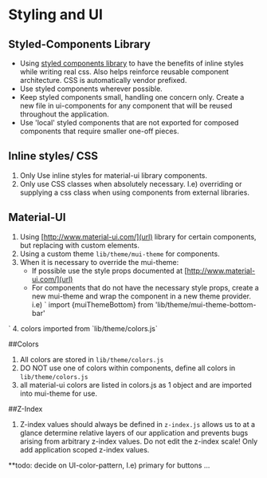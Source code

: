 # Styling and UI

## Styled-Components Library
- Using [styled components library](https://www.styled-components.com) to have
the benefits of inline styles while writing real css. Also helps reinforce reusable
component architecture. CSS is automatically vendor prefixed.
- Use styled components wherever possible.
- Keep styled components small, handling one concern only. Create a new file in
ui-components for any component that will be reused throughout the application.
- Use 'local' styled components that are not exported for composed components that
require smaller one-off pieces.

## Inline styles/ CSS
1. Only Use inline styles for material-ui library components.
2. Only use CSS classes when absolutely necessary. I.e) overriding or supplying
a css class when using components from external libraries.

## Material-UI
1. Using [http://www.material-ui.com/](url) library for certain components, but
replacing with custom elements.
2. Using a custom theme `lib/theme/mui-theme` for components.
3. When it is necessary to override the mui-theme:
    - If possible use the style props documented at [http://www.material-ui.com/](url)
    - For components that
do not have the necessary style props, create a new mui-theme and
wrap the component in a new theme provider. i.e)
`
import {muiThemeBottom} from 'lib/theme/mui-theme-bottom-bar'
<MuiThemeProvider muiTheme={muiThemeBottom}>
  <BottomNavigationItem>
</MuiThemeProvider>`
4. colors imported from `lib/theme/colors.js`

##Colors
1. All colors are stored in `lib/theme/colors.js`
2. DO NOT use one of colors within components, define all colors in
`lib/theme/colors.js`
3. all material-ui colors are listed in colors.js as 1 object and are imported
into mui-theme for use.

##Z-Index
1. Z-index values should always be defined in `z-index.js`
allows us to at a glance determine relative layers of our application and
prevents bugs arising from arbitrary z-index values. Do not edit the z-index
scale! Only add application scoped z-index values.

**todo: decide on UI-color-pattern, I.e) primary for buttons ...
